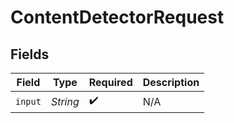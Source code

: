 # ContentDetectorRequest


## Fields

| Field              | Type               | Required           | Description        |
| ------------------ | ------------------ | ------------------ | ------------------ |
| `input`            | *String*           | :heavy_check_mark: | N/A                |
